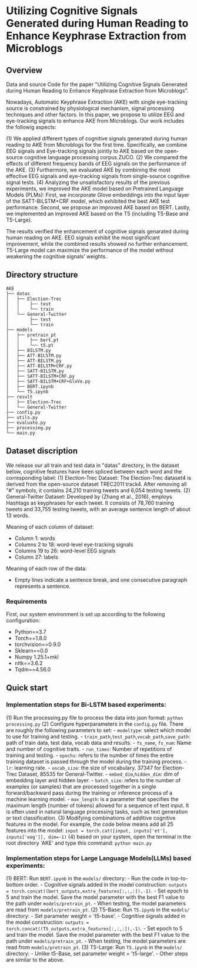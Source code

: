 # Utilizing Cognitive Signals Generated during Human Reading to Enhance Keyphrase Extraction from Microblogs

## Overview
Data and source Code for the paper "Utilizing Cognitive Signals Generated during Human Reading to Enhance Keyphrase Extraction from Microblogs".

Nowadays, Automatic Keyphrase Extraction (AKE) with single eye-tracking source is constrained by physiological mechanism, signal processing techniques and other factors. In this paper, we propose to utilize EEG and eye-tracking signals to enhance AKE from Microblogs. Our work includes the followig aspects:

  (1) We applied different types of cognitive signals generated during human reading to AKE from Microblogs for the first time. Specifically, we combine EEG signals and Eye-tracking signals jointly to AKE based on the open-source cognitive language processing corpus ZUCO. 
  (2) We compared the effects of different frequency bands of EEG signals on the performance of the AKE. 
  (3) Furthermore, we evaluated AKE by combining the most effective EEG signals and eye-tracking signals from single-source cognitive signal tests.
  (4) Analyzing the unsatisfactory results of the previous experiments, we improved the AKE model based on Pretrained Language Models (PLMs): First, we incorporate Glove embeddings into the input layer of the SATT-BiLSTM+CRF model, which exhibited the best AKE test performance. Second, we propose an improved AKE based on BERT. Lastly, we implemented an improved AKE based on the T5 (including T5-Base and T5-Large). 

The results verified the enhancement of cognitive signals genarated during human reading on AKE. EEG signals exhibit the most significant improvement, while the combined results showed no further enhancement. T5-Large model can maximize the performance of the model without weakening the cognitive signals’ weights.

## Directory structure
```Root Directory
AKE
├── datas
│   ├── Election-Trec
│   │    ├── test
│   │    └── train
│   └── General-Twitter
│        ├── test
│        └── train
├── models
│   ├── pretrain_pt
│   │    ├── bert.pt
│   │    └── t5.pt
│   ├── BILSTM.py
│   ├── ATT-BILSTM.py
│   ├── ATT-BILSTM.py
│   ├── ATT-BILSTM+CRF.py
│   ├── SATT-BILSTM.py
│   ├── SATT-BILSTM+CRF.py
│   ├── SATT-BILSTM+CRF+GloVe.py
│   ├── BERT.ipynb
│   └── T5.ipynb
├── result
│   ├── Election-Trec
│   └── General-Twitter
├── config.py
├── utils.py
├── evaluate.py
├── processing.py
└── main.py
```

## Dataset discription
We release our all train and test data in "datas" directory, In the dataset below, cognitive features have been spliced between each word and the corresponding label:
(1) Election-Trec Dataset: The Election-Trec dataset4 is derived from the open-source dataset TREC2011 track4. After removing all "#" symbols, it contains 24,210 training tweets and 6,054 testing tweets.
(2) General-Twitter Dataset: Developed by (Zhang et al., 2016), employs Hashtags as keyphrases for each tweet. It consists of 78,760 training tweets and 33,755 testing tweets, with an average sentence length of about 13 words.

Meaning of each column of dataset:
- Column 1: words
- Columns 2 to 18: word-level eye-tracking signals
- Columns 19 to 26: word-level EEG signals
- Column 27: labels

Meaning of each row of the data:
- Empty lines indicate a sentence break, and one consecutive paragraph represents a sentence.

### Requirements
First, our system environment is set up according to the following configuration:
- Python==3.7
- Torch==1.8.0
- torchvision==0.9.0
- Sklearn==0.0
- Numpy 1.25.1+mkl
- nltk==3.6.2
- Tqdm==4.56.0

## Quick start
### Implementation steps for Bi-LSTM based experiments:
(1) Run the processing.py file to process the data into json format:
    `python processing.py` 
(2) Configure hyperparameters in the `config.py` file. There are roughly the following parameters to set:
    - `modeltype`: select which model to use for training and testing.
    - `train_path`,`test_path`,`vocab_path`,`save_path`: path of train data, test data, vocab data and results.
    - `fs_name`, `fs_num`: Name and number of cognitive traits.
    - `run_times`: Number of repetitions of training and testing.
    - `epochs`: refers to the number of times the entire training dataset is passed through the model during the training process. 
    - `lr`: learning rate.
    - `vocab_size`: the size of vocabulary. 37347 for Election-Trec Dataset, 85535 for General-Twitter.
    - `embed_dim`,`hidden_dim`: dim of embedding layer and hidden layer.
    - `batch_size`: refers to the number of examples (or samples) that are processed together in a single forward/backward pass during the training or inference process of a machine learning model.
    - `max_length`: is a parameter that specifies the maximum length (number of tokens) allowed for a sequence of text input. It is often used in natural language processing tasks, such as text generation or text classification.
(3) Modifying combinations of additive cognitive features in the model. For example, the code below means add all 25 features into the model:
    `input = torch.cat([input, inputs['et'], inputs['eeg']], dim=-1)`
(4) based on your system, open the terminal in the root directory 'AKE' and type this command:
    `python main.py` 

### Implementation steps for Large Language Models(LLMs) based experiments:
(1) BERT: Run `BERT.ipynb` in the `models/` directory:
    - Run the code in top-to-bottom order. 
    - Cognitive signals added in the model construction: `outputs = torch.concat((bert_outputs,extra_features[:,:,:]),-1)`.
    - Set epoch to 5 and train the model. Save the model parameter with the best F1 value to the path under `models/pretrain_pt`.
    - When testing, the model parameters are read from `models/pretrain_pt`.
(2) T5-Base: Run `T5.ipynb` in the `models/` directory:
    - Set parameter weight = 't5-base'.
    - Cognitive signals added in the model construction: `outputs = torch.concat((T5_outputs,extra_features[:,:,:]),-1)`. 
    - Set epoch to 5 and train the model. Save the model parameter with the best F1 value to the path under `models/pretrain_pt`.
    - When testing, the model parameters are read from `models/pretrain_pt`.
(3) T5-Large: Run `T5.ipynb` in the `models/` directory:
    - Unlike t5-Base, set parameter weight = 't5-large'.
    - Other steps are similar to the above.